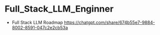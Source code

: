# Full_Stack_LLM_Enginner
- Full Stack LLM Roadmap https://chatgpt.com/share/674b55e7-9884-8002-8591-047c2e2cb53a